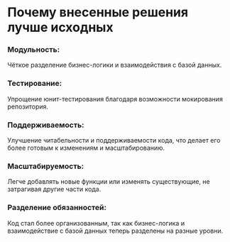 # Почему внесенные решения лучше исходных

### Модульность:

Чёткое разделение бизнес-логики и взаимодействия с базой данных.

### Тестирование:

Упрощение юнит-тестирования благодаря возможности мокирования репозитория.

### Поддерживаемость:

Улучшение читабельности и поддерживаемости кода, что делает его более готовым к изменениям и масштабированию.

### Масштабируемость:

Легче добавлять новые функции или изменять существующие, не затрагивая другие части кода.

### Разделение обязанностей:

Код стал более организованным, так как бизнес-логика и взаимодействие с базой данных теперь разделены на разные уровни.
